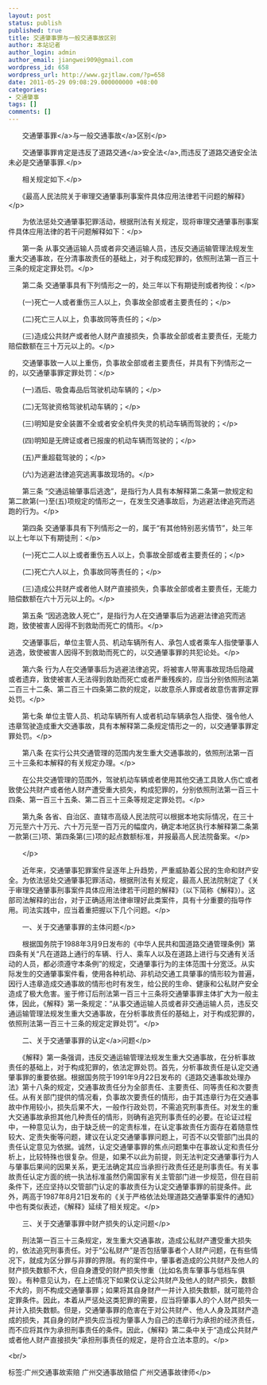 ```yaml
---
layout: post
status: publish
published: true
title: 交通肇事罪与一般交通事故区别
author: 本站记者
author_login: admin
author_email: jiangwei909@gmail.com
wordpress_id: 658
wordpress_url: http://www.gzjtlaw.com/?p=658
date: 2011-05-29 09:08:29.000000000 +08:00
categories:
- 交通肇事
tags: []
comments: []
---
```

<p><p>　　<a>交通肇事罪<&#47;a>与一般<a>交通事故<&#47;a>区别<&#47;p><br><p>　　交通肇事罪肯定是违反了<a><a>道路交通<&#47;a>安全法<&#47;a>,而违反了道路交通安全法未必是交通肇事罪.<&#47;p><p>　　相关规定如下.<&#47;p><p>　　《最高人民法院关于审理交通肇事刑事案件具体应用法律若干问题的解释》<&#47;p><p>　　为依法惩处交通肇事犯罪活动，根据刑法有关规定，现将审理交通肇事刑事案件具体应用法律的若干问题解释如下：<&#47;p><p>　　第一条 从事交通运输人员或者非交通运输人员，违反交通运输管理法规发生重大交通事故，在分清事故责任的基础上，对于构成犯罪的，依照刑法第一百三十三条的规定定罪处罚。<&#47;p><p>　　第二条 交通肇事具有下列情形之一的，处三年以下有期徒刑或者拘役：<&#47;p><p>　　(一)死亡一人或者重伤三人以上，负事故全部或者主要责任的；<&#47;p><p>　　(二)死亡三人以上，负事故同等责任的；<&#47;p><p>　　(三)造成公共财产或者他人财产直接损失，负事故全部或者主要责任，无能力赔偿数额在三十万元以上的。<&#47;p><p>　　交通肇事致一人以上重伤，负事故全部或者主要责任，并具有下列情形之一的，以交通肇事罪定罪处罚：<&#47;p><p>　　(一)酒后、吸食毒品后驾驶机动车辆的；<&#47;p><p>　　(二)无驾驶资格驾驶机动车辆的；<&#47;p><p>　　(三)明知是安全装置不全或者安全机件失灵的机动车辆而驾驶的；<&#47;p><p>　　(四)明知是无牌证或者已报废的机动车辆而驾驶的；<&#47;p><p>　　(五)严重超载驾驶的；<&#47;p><p>　　(六)为逃避法律追究逃离事故现场的。<&#47;p><p>　　第三条 &ldquo;交通运输肇事后逃逸&rdquo;，是指行为人具有本解释第二条第一款规定和第二款第(一)至(五)项规定的情形之一，在发生交通事故后，为逃避法律追究而逃跑的行为。<&#47;p><p>　　第四条 交通肇事具有下列情形之一的，属于&ldquo;有其他特别恶劣情节&rdquo;，处三年以上七年以下有期徒刑：<&#47;p><p>　　(一)死亡二人以上或者重伤五人以上，负事故全部或者主要责任的；<&#47;p><p>　　(二)死亡六人以上，负事故同等责任的；<&#47;p><p>　　(三)造成公共财产或者他人财产直接损失，负事故全部或者主要责任，无能力赔偿数额在六十万元以上的。<&#47;p><p>　　第五条 &ldquo;因逃逸致人死亡&rdquo;，是指行为人在交通肇事后为逃避法律追究而逃跑，致使被害人因得不到救助而死亡的情形。<&#47;p><p>　　交通肇事后，单位主管人员、机动车辆所有人、承包人或者乘车人指使肇事人逃逸，致使被害人因得不到救助而死亡的，以交通肇事罪的共犯论处。<&#47;p><p>　　第六条 行为人在交通肇事后为逃避法律追究，将被害人带离事故现场后隐藏或者遗弃，致使被害人无法得到救助而死亡或者严重残疾的，应当分别依照刑法第二百三十二条、第二百三十四条第二款的规定，以故意杀人罪或者故意伤害罪定罪处罚。<&#47;p><p>　　第七条 单位主管人员、机动车辆所有人或者机动车辆承包人指使、强令他人违章驾驶造成重大交通事故，具有本解释第二条规定情形之一的，以交通肇事罪定罪处罚。<&#47;p><p>　　第八条 在实行公共交通管理的范围内发生重大交通事故的，依照刑法第一百三十三条和本解释的有关规定办理。<&#47;p><p>　　在公共交通管理的范围外，驾驶机动车辆或者使用其他交通工具致人伤亡或者致使公共财产或者他人财产遭受重大损失，构成犯罪的，分别依照刑法第一百三十四条、第一百三十五条、第二百三十三条等规定定罪处罚。<&#47;p><p>　　第九条 各省、自治区、直辖市高级人民法院可以根据本地实际情况，在三十万元至六十万元、六十万元至一百万元的幅度内，确定本地区执行本解释第二条第一款第(三)项、第四条第(三)项的起点数额标准，并报最高人民法院备案。<&#47;p><p>　　<&#47;p><br><p>　　近年来，交通肇事犯罪案件呈逐年上升趋势，严重威胁着公民的生命和财产安全。为依法惩处交通肇事犯罪活动，根据刑法有关规定，最高人民法院制定了《关于审理交通肇事刑事案件具体应用法律若干问题的解释》（以下简称《解释》）。这部司法解释的出台，对于正确适用法律审理好此类案件，具有十分重要的指导作用。司法实践中，应当着重把握以下几个问题。<&#47;p><p>　　一、关于交通肇事罪的主体问题<&#47;p><p>　　根据国务院于1988年3月9日发布的《中华人民共和国道路交通管理条例》第四条有关&ldquo;凡在道路上通行的车辆、行人、乘车人以及在道路上进行与交通有关活动的人员，都必须遵守本条例&rdquo;的规定，交通肇事行为的主体范围十分宽泛。从实际发生的交通肇事案件看，使用各种机动、非机动交通工具肇事的情形较为普遍，因行人违章造成交通事故的情形也时有发生，给公民的生命、健康和公私财产安全造成了极大危害。鉴于修订后刑法第一百三十三条将交通肇事罪主体扩大为一般主体，因此，《解释》第一条规定：&ldquo;从事交通运输人员或者非交通运输人员，违反交通运输管理法规发生重大交通事故，在分析事故责任的基础上，对于构成犯罪的，依照刑法第一百三十三条的规定定罪处罚&rdquo;。<&#47;p><p>　　二、关于<a>交通肇事罪的认定<&#47;a>问题<&#47;p><p>　　《解释》第一条强调，违反交通运输管理法规发生重大交通事故，在分析事故责任的基础上，对于构成犯罪的，依法定罪处罚。首先，分析事故责任是认定交通肇事罪的重要依据。根据国务院于1991年9月22日发布的《道路交通事故处理办法》第十八条的规定，交通事故责任分为全部责任、主要责任、同等责任和次要责任。从有关部门提供的情况看，负事故次要责任的情形，由于其违章行为在交通事故中作用较小，损失后果不大，一般作行政处罚，不需追究刑事责任。对发生的重大交通事故承担其他几种责任的情形，则确有追究刑事责任的必要。在论证过程中，一种意见认为，由于缺乏统一的定责标准，在认定事故责任方面存在着随意性较大、定责失衡等问题，建议在认定交通肇事罪问题上，可否不以交管部门出具的责任认定意见为依据。诚然，认定交通肇事罪的焦点问题集中在事故认定和责任分析上，比较特殊也很复杂。但是，如果不以此为前提，则无法判定交通肇事行为人与肇事后果间的因果关系，更无法确定其应当承担行政责任还是刑事责任。有关事故责任认定方面的统一执法标准虽然仍需国家有关主管部门进一步规范，但在目前条件下，还应坚持以交管部门认定的事故责任为认定交通肇事罪的前提条件。此外，两高于1987年8月21日发布的《关于严格依法处理道路交通肇事案件的通知》中也有类似表述，《解释》延续了相关规定。<&#47;p><p>　　三、关于交通肇事罪中财产损失的认定问题<&#47;p><p>　　刑法第一百三十三条规定，发生重大交通事故，造成公私财产遭受重大损失的，依法追究刑事责任。对于&ldquo;公私财产&rdquo;是否包括肇事者个人财产问题，在有些情况下，就成为区分罪与非罪的界限。有的案件中，肇事者造成的公共财产及他人的财产损失数额不大，但自身遭受的财产损失惨重（比如名贵车肇事与低档车俱毁）。有种意见认为，在上述情况下如果仅认定公共财产及他人的财产损失，数额不大的，则不构成交通肇事罪；如果将其自身财产一并计入损失数额，就可能符合定罪条件。因此，本着从严惩处这类犯罪的需要，应当将肇事人的个人财产损失一并计入损失数额。但是，交通肇事罪的危害在于对公共财产、他人人身及其财产造成的损失，其自身的财产损失应当视为肇事人为自己的违章行为承担的经济责任，而不应将其作为承担刑事责任的条件。因此，《解释》第二条中关于&ldquo;造成公共财产或者他人财产直接损失&rdquo;承担刑事责任的规定，是符合立法本意的。<&#47;p><br&#47;><p>标签:广州交通事故索赔 广州交通事故赔偿 广州交通事故律师<&#47;p>
